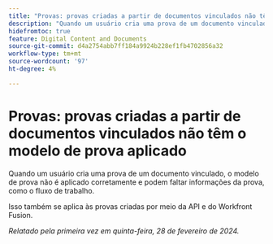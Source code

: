 ```yaml
---
title: "Provas: provas criadas a partir de documentos vinculados não têm o modelo de prova aplicado"
description: "Quando um usuário cria uma prova de um documento vinculado, o modelo de prova não é aplicado corretamente e podem faltar informações da prova, como o fluxo de trabalho."
hidefromtoc: true
feature: Digital Content and Documents
source-git-commit: d4a2754abb7ff184a9924b228ef1fb4702856a32
workflow-type: tm+mt
source-wordcount: '97'
ht-degree: 4%

---
```



# Provas: provas criadas a partir de documentos vinculados não têm o modelo de prova aplicado

<!--On WF, WFF, WFP TOCs-->

Quando um usuário cria uma prova de um documento vinculado, o modelo de prova não é aplicado corretamente e podem faltar informações da prova, como o fluxo de trabalho.

Isso também se aplica às provas criadas por meio da API e do Workfront Fusion.

_Relatado pela primeira vez em quinta-feira, 28 de fevereiro de 2024._
